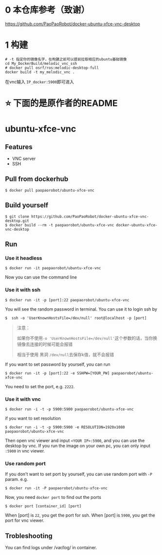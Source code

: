# 0 本仓库参考（致谢）

https://github.com/PaoPaoRobot/docker-ubuntu-xfce-vnc-desktop





# 1 构建



```shell
# -t 指定你的镜像名字，在构建之前可以提前拉取相应的ubuntu基础镜像
cd My_DockerBuild/melodic_vnc_ssh
# docker pull osrf/ros:melodic-desktop-full
docker build -t my_melodic_vnc .
```

在vnc输入 `IP_docker:5900`即可进入









#  :star: 下面的是原作者的README



ubuntu-xfce-vnc
=========================

## Features
- VNC server
- SSH

## Pull from dockerhub

```
$ docker pull paopaorobot/ubuntu-xfce-vnc
```

## Build yourself

```
$ git clone https://github.com/PaoPaoRobot/docker-ubuntu-xfce-vnc-desktop.git
$ docker build --rm -t paopaorobot/ubuntu-xfce-vnc docker-ubuntu-xfce-vnc-desktop
```

## Run

### Use it headless
```
$ docker run -it paopaorobot/ubuntu-xfce-vnc
```
Now you can use the command line

### Use it with ssh
```
$ docker run -it -p [port]:22 paopaorobot/ubuntu-xfce-vnc
```
You will see the random password in terminal. You can use it to login ssh by
```
$  ssh -o 'UserKnownHostsFile=/dev/null' root@localhost -p [port]
```
> 注意：
>
> 如果你不使用`-o 'UserKnownHostsFile=/dev/null'`这个参数的话，当你换镜像去连接的时候可能会报错
>
> 相当于使用 黑洞 `/dev/null`去保存k值，就不会报错

If you want to set password by yourself, you can run 

```
$ docker run -it -p [port]:22 -e SSHPW=[YOUR_PW] paopaorobot/ubuntu-xfce-vnc
```

You need to set the port, e.g. `2222`. 

### Use it with vnc
```
$ docker run -i -t -p 5900:5900 paopaorobot/ubuntu-xfce-vnc
```
if you want to set resolution
```
$ docker run -i -t -p 5900:5900 -e RESOLUTION=1920x1080 paopaorobot/ubuntu-xfce-vnc
```

Then open vnc viewer and input `<YOUR IP>:5900`, and you can use the desktop by vnc. If you run the image on your own pc, you can only input `:5900` in vnc viewer.

### Use random port
If you don't want to set port by yourself, you can use random port with `-P` param. e.g.
```
$ docker run -it -P paopaorobot/ubuntu-xfce-vnc
```
Now, you need `docker port` to find out the ports
```
$ docker port [container_id] [port]
```
When [port] is `22`, you get the port for ssh. When [port] is `5900`, you get the port for vnc viewer.

## Trobleshooting
You can find logs under /var/log/ in container.

